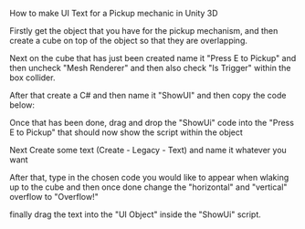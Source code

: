 How to make UI Text for a Pickup mechanic in Unity 3D 

  

Firstly get the object that you have for the pickup mechanism, and then create a cube on top of the object so that they are overlapping. 

  

Next on the cube that has just been created name it "Press E to Pickup" and then uncheck "Mesh Renderer" and then also check "Is Trigger" within the box collider. 

  

After that create a C# and then name it "ShowUI" and then copy the code below: 

  

Once that has been done, drag and drop the "ShowUi" code into the "Press E to Pickup" that should now show the script within the object 

  

Next Create some text (Create - Legacy - Text) and name it whatever you want 

  

After that, type in the chosen code you would like to appear when wlaking up to the cube and then once done change the "horizontal" and "vertical" overflow to "Overflow!" 

  

finally drag the text into the "UI Object" inside the "ShowUi" script.
